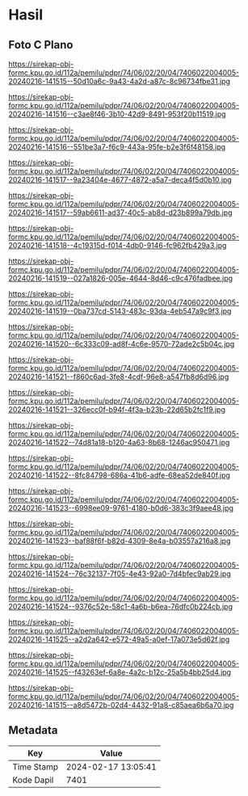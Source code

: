 # Hasil

## Foto C Plano

https://sirekap-obj-formc.kpu.go.id/112a/pemilu/pdpr/74/06/02/20/04/7406022004005-20240216-141515--50d10a6c-9a43-4a2d-a87c-8c96734fbe31.jpg

https://sirekap-obj-formc.kpu.go.id/112a/pemilu/pdpr/74/06/02/20/04/7406022004005-20240216-141516--c3ae8f46-3b10-42d9-8491-953f20b11519.jpg

https://sirekap-obj-formc.kpu.go.id/112a/pemilu/pdpr/74/06/02/20/04/7406022004005-20240216-141516--551be3a7-f6c9-443a-95fe-b2e3f6f48158.jpg

https://sirekap-obj-formc.kpu.go.id/112a/pemilu/pdpr/74/06/02/20/04/7406022004005-20240216-141517--9a23404e-4677-4872-a5a7-deca4f5d0b10.jpg

https://sirekap-obj-formc.kpu.go.id/112a/pemilu/pdpr/74/06/02/20/04/7406022004005-20240216-141517--59ab6611-ad37-40c5-ab8d-d23b899a79db.jpg

https://sirekap-obj-formc.kpu.go.id/112a/pemilu/pdpr/74/06/02/20/04/7406022004005-20240216-141518--4c19315d-f014-4db0-9146-fc962fb429a3.jpg

https://sirekap-obj-formc.kpu.go.id/112a/pemilu/pdpr/74/06/02/20/04/7406022004005-20240216-141519--027a1826-005e-4644-8d46-c9c476fadbee.jpg

https://sirekap-obj-formc.kpu.go.id/112a/pemilu/pdpr/74/06/02/20/04/7406022004005-20240216-141519--0ba737cd-5143-483c-93da-4eb547a9c9f3.jpg

https://sirekap-obj-formc.kpu.go.id/112a/pemilu/pdpr/74/06/02/20/04/7406022004005-20240216-141520--6c333c09-ad8f-4c6e-9570-72ade2c5b04c.jpg

https://sirekap-obj-formc.kpu.go.id/112a/pemilu/pdpr/74/06/02/20/04/7406022004005-20240216-141521--f860c6ad-3fe8-4cdf-96e8-a547fb8d6d96.jpg

https://sirekap-obj-formc.kpu.go.id/112a/pemilu/pdpr/74/06/02/20/04/7406022004005-20240216-141521--326ecc0f-b94f-4f3a-b23b-22d65b2fc1f9.jpg

https://sirekap-obj-formc.kpu.go.id/112a/pemilu/pdpr/74/06/02/20/04/7406022004005-20240216-141522--74d81a18-b120-4a63-8b68-1246ac950471.jpg

https://sirekap-obj-formc.kpu.go.id/112a/pemilu/pdpr/74/06/02/20/04/7406022004005-20240216-141522--8fc84798-686a-41b6-adfe-68ea52de840f.jpg

https://sirekap-obj-formc.kpu.go.id/112a/pemilu/pdpr/74/06/02/20/04/7406022004005-20240216-141523--6998ee09-9761-4180-b0d6-383c3f9aee48.jpg

https://sirekap-obj-formc.kpu.go.id/112a/pemilu/pdpr/74/06/02/20/04/7406022004005-20240216-141523--baf88f6f-b82d-4309-8e4a-b03557a216a8.jpg

https://sirekap-obj-formc.kpu.go.id/112a/pemilu/pdpr/74/06/02/20/04/7406022004005-20240216-141524--76c32137-7f05-4e43-92a0-7d4bfec9ab29.jpg

https://sirekap-obj-formc.kpu.go.id/112a/pemilu/pdpr/74/06/02/20/04/7406022004005-20240216-141524--9376c52e-58c1-4a6b-b6ea-76dfc0b224cb.jpg

https://sirekap-obj-formc.kpu.go.id/112a/pemilu/pdpr/74/06/02/20/04/7406022004005-20240216-141525--a2d2a642-e572-49a5-a0ef-17a073e5d62f.jpg

https://sirekap-obj-formc.kpu.go.id/112a/pemilu/pdpr/74/06/02/20/04/7406022004005-20240216-141525--f43263ef-6a8e-4a2c-b12c-25a5b4bb25d4.jpg

https://sirekap-obj-formc.kpu.go.id/112a/pemilu/pdpr/74/06/02/20/04/7406022004005-20240216-141515--a8d5472b-02d4-4432-91a8-c85aea6b6a70.jpg


## Metadata

| Key        | Value               |
| ---------- | ------------------- |
| Time Stamp | 2024-02-17 13:05:41 |
| Kode Dapil | 7401                |



